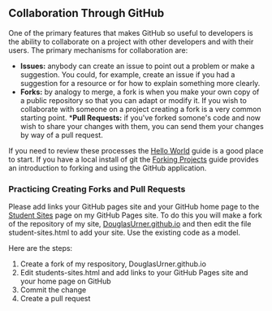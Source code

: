 Collaboration Through GitHub
----------------------------

One of the primary features that makes GitHub so useful to developers is the ability to collaborate on a project with other developers and with their users. The primary mechanisms for collaboration are:

* __Issues:__ anybody can create an issue to point out a problem or make a suggestion. You could, for example, create an issue if you had a suggestion for a resource or for how to explain something more clearly.
* __Forks:__ by analogy to merge, a fork is when you make your own copy of a public repository so that you can adapt or modify it. If you wish to collaborate with someone on a project creating a fork is a very common starting point.
*__Pull Requests:__ if you've forked somone's code and now wish to share your changes with them, you can send them your changes by way of a pull request.

If you need to review these processes the [Hello World](https://guides.github.com/activities/hello-world/) guide is a good place to start. If you have a local install of git the [Forking Projects](https://guides.github.com/activities/forking/) guide provides an introduction to forking and using the GitHub application.

### Practicing Creating Forks and Pull Requests

Please add links your GitHub pages site and your GitHub home page to the [Student Sites]() page on my GitHub Pages site. To do this you will make a fork of the repository of my site, [DouglasUrner.github.io]() and then edit the file student-sites.html to add your site. Use the existing code as a model.

Here are the steps:

1. Create a fork of my respository, DouglasUrner.github.io
2. Edit students-sites.html and add links to your GitHub Pages site and your home page on GitHub
3. Commit the change
4. Create a pull request
